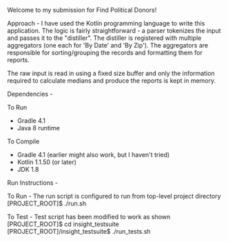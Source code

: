 Welcome to my submission for Find Political Donors!

Approach - I have used the Kotlin programming language to write this
application. The logic is fairly straightforward - a parser tokenizes
the input and passes it to the "distiller". The distiller is registered
with multiple aggregators (one each for 'By Date' and 'By Zip'). The
aggregators are responsible for sorting/grouping the records and formatting
them for reports.

The raw input is read in using a fixed size buffer and only the information
required to calculate medians and produce the reports is kept in memory.

Dependencies -

  To Run
  - Gradle 4.1
  - Java 8 runtime

  To Compile
  - Gradle 4.1 (earlier might also work, but I haven't tried)
  - Kotlin 1.1.50 (or later)
  - JDK 1.8

Run Instructions -

  To Run -
  The run script is configured to run from top-level project directory  
  [PROJECT_ROOT]$ ./run.sh 

  To Test -
  Test script has been modified to work as shown  
  [PROJECT_ROOT]$ cd insight_testsuite  
  [PROJECT_ROOT]/insight_testsuite$ ./run_tests.sh

